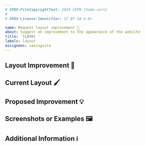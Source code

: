 ```yaml
---
# SPDX-FileCopyrightText: 2024 CERN (home.cern)
#
# SPDX-License-Identifier: CC-BY-SA-4.0+

name: Request layout improvement 🎨
about: Suggest an improvement to the appearance of the website
title: '[LAYO] '
labels: layout
assignees: vascoguita
---
```


## Layout Improvement 📝

<!--
  Briefly describe the layout improvement you're suggesting for the website.
-->

## Current Layout 🖌️

<!--
  Describe the current state of the website layout, and point out specific areas
  that need improvement.
-->

## Proposed Improvement 💡

<!-- Share your ideas or suggestions on how the layout could be enhanced. -->

## Screenshots or Examples 🖼️

<!-- Include screenshots or examples to help illustrate your suggestions. -->

## Additional Information ℹ️

<!--
  Provide any extra information or context that might be helpful for
  understanding the improvement.
-->
